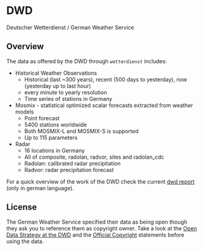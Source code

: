 # DWD

Deutscher Wetterdienst / German Weather Service

## Overview

The data as offered by the DWD through ``wetterdienst`` includes:

- Historical Weather Observations
    - Historical (last ~300 years), recent (500 days to yesterday), now (yesterday up to last hour)
    - every minute to yearly resolution
    - Time series of stations in Germany
- Mosmix - statistical optimized scalar forecasts extracted from weather models
    - Point forecast
    - 5400 stations worldwide
    - Both MOSMIX-L and MOSMIX-S is supported
    - Up to 115 parameters
- Radar
    - 16 locations in Germany
    - All of composite, radolan, radvor, sites and radolan_cdc
    - Radolan: calibrated radar precipitation
    - Radvor: radar precipitation forecast

For a quick overview of the work of the DWD check the current 
[dwd report](https://www.dwd.de/SharedDocs/downloads/DE/allgemein/zahlen_und_fakten.pdf?__blob=publicationFile&v=14) 
(only in german language).

## License

The German Weather Service specified their data as being open though they ask you to
reference them as copyright owner. Take a look at the 
[Open Data Strategy at the DWD](https://www.dwd.de/EN/ourservices/opendata/opendata.html)
and the [Official Copyright](https://www.dwd.de/EN/service/copyright/copyright_artikel.html?nn=495490&lsbId=627548) 
statements before using the data.
